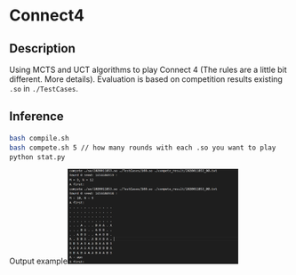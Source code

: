 # Connect4 

## Description

Using MCTS and UCT algorithms to play Connect 4 (The rules are a little bit different. More details). Evaluation is based on competition results existing `.so` in `./TestCases`.

## Inference

```sh
bash compile.sh
bash compete.sh 5 // how many rounds with each .so you want to play
python stat.py
```

Output example<img src="https://github.com/RichardS0268/Connect4/blob/main/output_example.png" alt="image-20220608235736404" style="zoom:30%;" />


